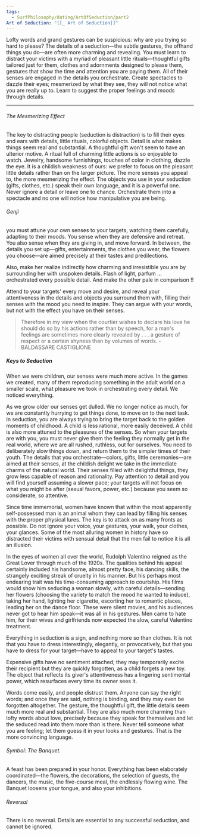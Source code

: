```yaml
---
tags:
  - SurfPhilosophy/dating/ArtOfSeduction/part2
Art of Seduction: "[[_ Art of Seduction]]"
---
```


Lofty words and grand gestures can be suspicious: why are you trying so hard to please? The details of a seduction—the subtle gestures, the offhand things you do—are often more charming and revealing. You must learn to distract your victims with a myriad of pleasant little rituals—thoughtful gifts tailored just for them, clothes and adornments designed to please them, gestures that show the time and attention you are paying them. All of their senses are engaged in the details you orchestrate. Create spectacles to dazzle their eyes; mesmerized by what they see, they will not notice what you are really up to. Learn to suggest the proper feelings and moods through details.

---

###### The Mesmerizing Effect

The key to distracting people (seduction is distraction) is to fill their eyes and ears with details, little rituals, colorful objects. Detail is what makes things seem real and substantial. A thoughtful gift won't seem to have an ulterior motive. A ritual full of charming little actions is so enjoyable to watch. Jewelry, handsome furnishings, touches of color in clothing, dazzle the eye. It is a childish weakness of ours: we prefer to focus on the pleasant little details rather than on the larger picture. The more senses you appeal to, the more mesmerizing the effect. The objects you use in your seduction (gifts, clothes, etc.) speak their own language, and it is a powerful one. Never ignore a detail or leave one to chance. Orchestrate them into a spectacle and no one will notice how manipulative you are being.

###### Genji
you must attune your own senses to your targets, watching them carefully, adapting to their moods. You sense when they are defensive and retreat. You also sense when they are giving in, and move forward. In between, the details you set up—gifts, entertainments, the clothes you wear, the flowers you choose—are aimed precisely at their tastes and predilections.

Also, make her realize indirectly how charming and irresistible you are by surrounding her with unspoken details. Flash of light, parfum ... orchestrated every possible detail. And make the other pale in comparison !!

Attend to your targets' every move and desire, and reveal your attentiveness in the details and objects you surround them with, filling their senses with the mood you need to inspire. They can argue with your words, but not with the effect you have on their senses.

> Therefore in my view when the courtier wishes to declare his love he should do so by his actions rather than by speech, for a man's feelings are sometimes more clearly revealed by . . . a gesture of respect or a certain shyness than by volumes of words.
> \- BALDASSARE CASTIGLIONE

##### Keys to Seduction
When we were children, our senses were much more active. In the games we created, many of them reproducing something in the adult world on a smaller scale, what pleasure we took in orchestrating every detail. We noticed everything.

As we grow older our senses get dulled. We no longer notice as much, for we are constantly hurrying to get things done, to move on to the next task. In seduction, you are always trying to bring the target back to the golden moments of childhood. A child is less rational, more easily deceived. A child is also more attuned to the pleasures of the senses. So when your targets are with you, you must never give them the feeling they normally get in the real world, where we are all rushed, ruthless, out for ourselves. You need to deliberately slow things down, and return them to the simpler times of their youth. The details that you orchestrate—colors, gifts, little ceremonies—are aimed at their senses, at the childish delight we take in the immediate charms of the natural world. Their senses filled with delightful things, they grow less capable of reason and rationality. Pay attention to detail and you will find yourself assuming a slower pace; your targets will not focus on what you might be after (sexual favors, power, etc.) because you seem so considerate, so attentive. 

Since time immemorial, women have known that within the most apparently self-possessed man is an animal whom they can lead by filling his senses with the proper physical lures. The key is to attack on as many fronts as possible. Do not ignore your voice, your gestures, your walk, your clothes, your glances. Some of the most alluring women in history have so distracted their victims with sensual detail that the men fail to notice it is all an illusion.

In the eyes of women all over the world, Rudolph Valentino reigned as the Great Lover through much of the 1920s. The qualities behind his appeal certainly included his handsome, almost pretty face, his dancing skills, the strangely exciting streak of cruelty in his manner. But his perhaps most endearing trait was his time-consuming approach to courtship. His films would show him seducing a woman slowly, with careful details—sending her flowers (choosing the variety to match the mood he wanted to induce), taking her hand, lighting her cigarette, escorting her to romantic places, leading her on the dance floor. These were silent movies, and his audiences never got to hear him speak—it was all in his gestures. Men came to hate him, for their wives and girlfriends now expected the slow, careful Valentino treatment.

Everything in seduction is a sign, and nothing more so than clothes. It is not that you have to dress interestingly, elegantly, or provocatively, but that you have to dress for your target—have to appeal to your target's tastes.

Expensive gifts have no sentiment attached; they may temporarily excite their recipient but they are quickly forgotten, as a child forgets a new toy. The object that reflects its giver's attentiveness has a lingering sentimental power, which resurfaces every time its owner sees it.

Words come easily, and people distrust them. Anyone can say the right words; and once they are said, nothing is binding, and they may even be forgotten altogether. The gesture, the thoughtful gift, the little details seem much more real and substantial. They are also much more charming than lofty words about love, precisely because they speak for themselves and let the seduced read into them more than is there. Never tell someone what you are feeling; let them guess it in your looks and gestures. That is the more convincing language.

###### Symbol: The Banquet. 
A feast has been prepared in your honor. Everything has been elaborately coordinated—the flowers, the decorations, the selection of guests, the dancers, the music, the five-course meal, the endlessly flowing wine. The Banquet loosens your tongue, and also your inhibitions.

###### Reversal
There is no reversal. Details are essential to any successful seduction, and cannot be ignored.